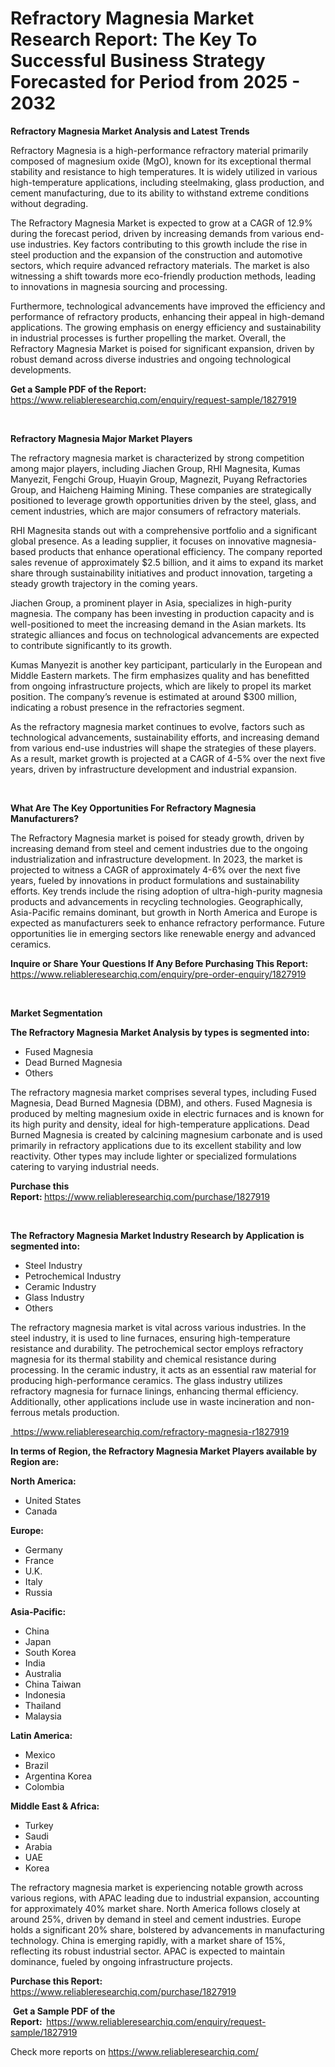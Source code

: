 <p><h1>Refractory Magnesia Market Research Report: The Key To Successful Business Strategy Forecasted for Period from 2025 - 2032</h1></p><p><strong>Refractory Magnesia Market Analysis and Latest Trends</strong></p>
<p><p>Refractory Magnesia is a high-performance refractory material primarily composed of magnesium oxide (MgO), known for its exceptional thermal stability and resistance to high temperatures. It is widely utilized in various high-temperature applications, including steelmaking, glass production, and cement manufacturing, due to its ability to withstand extreme conditions without degrading.</p><p>The Refractory Magnesia Market is expected to grow at a CAGR of 12.9% during the forecast period, driven by increasing demands from various end-use industries. Key factors contributing to this growth include the rise in steel production and the expansion of the construction and automotive sectors, which require advanced refractory materials. The market is also witnessing a shift towards more eco-friendly production methods, leading to innovations in magnesia sourcing and processing.</p><p>Furthermore, technological advancements have improved the efficiency and performance of refractory products, enhancing their appeal in high-demand applications. The growing emphasis on energy efficiency and sustainability in industrial processes is further propelling the market. Overall, the Refractory Magnesia Market is poised for significant expansion, driven by robust demand across diverse industries and ongoing technological developments.</p></p>
<p><strong>Get a Sample PDF of the Report:&nbsp;</strong> <a href="https://www.reliableresearchiq.com/enquiry/request-sample/1827919?utm_campaign=1870&utm_medium=2&utm_source=Github&utm_content=ia&utm_term=03022025&utm_id=refractory-magnesia">https://www.reliableresearchiq.com/enquiry/request-sample/1827919</a></p>
<p>&nbsp;</p>
<p><strong>Refractory Magnesia Major Market Players</strong></p>
<p><p>The refractory magnesia market is characterized by strong competition among major players, including Jiachen Group, RHI Magnesita, Kumas Manyezit, Fengchi Group, Huayin Group, Magnezit, Puyang Refractories Group, and Haicheng Haiming Mining. These companies are strategically positioned to leverage growth opportunities driven by the steel, glass, and cement industries, which are major consumers of refractory materials.</p><p>RHI Magnesita stands out with a comprehensive portfolio and a significant global presence. As a leading supplier, it focuses on innovative magnesia-based products that enhance operational efficiency. The company reported sales revenue of approximately $2.5 billion, and it aims to expand its market share through sustainability initiatives and product innovation, targeting a steady growth trajectory in the coming years.</p><p>Jiachen Group, a prominent player in Asia, specializes in high-purity magnesia. The company has been investing in production capacity and is well-positioned to meet the increasing demand in the Asian markets. Its strategic alliances and focus on technological advancements are expected to contribute significantly to its growth.</p><p>Kumas Manyezit is another key participant, particularly in the European and Middle Eastern markets. The firm emphasizes quality and has benefitted from ongoing infrastructure projects, which are likely to propel its market position. The company’s revenue is estimated at around $300 million, indicating a robust presence in the refractories segment.</p><p>As the refractory magnesia market continues to evolve, factors such as technological advancements, sustainability efforts, and increasing demand from various end-use industries will shape the strategies of these players. As a result, market growth is projected at a CAGR of 4-5% over the next five years, driven by infrastructure development and industrial expansion.</p></p>
<p>&nbsp;</p>
<p><strong>What Are The Key Opportunities For Refractory Magnesia Manufacturers?</strong></p>
<p><p>The Refractory Magnesia market is poised for steady growth, driven by increasing demand from steel and cement industries due to the ongoing industrialization and infrastructure development. In 2023, the market is projected to witness a CAGR of approximately 4-6% over the next five years, fueled by innovations in product formulations and sustainability efforts. Key trends include the rising adoption of ultra-high-purity magnesia products and advancements in recycling technologies. Geographically, Asia-Pacific remains dominant, but growth in North America and Europe is expected as manufacturers seek to enhance refractory performance. Future opportunities lie in emerging sectors like renewable energy and advanced ceramics.</p></p>
<p><strong>Inquire or Share Your Questions If Any Before Purchasing This Report:</strong> <a href="https://www.reliableresearchiq.com/enquiry/pre-order-enquiry/1827919?utm_campaign=1870&utm_medium=2&utm_source=Github&utm_content=ia&utm_term=03022025&utm_id=refractory-magnesia">https://www.reliableresearchiq.com/enquiry/pre-order-enquiry/1827919</a></p>
<p>&nbsp;</p>
<p><strong>Market Segmentation</strong></p>
<p><strong>The Refractory Magnesia Market Analysis by types is segmented into:</strong></p>
<p><ul><li>Fused Magnesia</li><li>Dead Burned Magnesia</li><li>Others</li></ul></p>
<p><p>The refractory magnesia market comprises several types, including Fused Magnesia, Dead Burned Magnesia (DBM), and others. Fused Magnesia is produced by melting magnesium oxide in electric furnaces and is known for its high purity and density, ideal for high-temperature applications. Dead Burned Magnesia is created by calcining magnesium carbonate and is used primarily in refractory applications due to its excellent stability and low reactivity. Other types may include lighter or specialized formulations catering to varying industrial needs.</p></p>
<p><strong>Purchase this Report:&nbsp;</strong><a href="https://www.reliableresearchiq.com/purchase/1827919?utm_campaign=1870&utm_medium=2&utm_source=Github&utm_content=ia&utm_term=03022025&utm_id=refractory-magnesia">https://www.reliableresearchiq.com/purchase/1827919</a></p>
<p>&nbsp;</p>
<p><strong>The Refractory Magnesia Market Industry Research by Application is segmented into:</strong></p>
<p><ul><li>Steel Industry</li><li>Petrochemical Industry</li><li>Ceramic Industry</li><li>Glass Industry</li><li>Others</li></ul></p>
<p><p>The refractory magnesia market is vital across various industries. In the steel industry, it is used to line furnaces, ensuring high-temperature resistance and durability. The petrochemical sector employs refractory magnesia for its thermal stability and chemical resistance during processing. In the ceramic industry, it acts as an essential raw material for producing high-performance ceramics. The glass industry utilizes refractory magnesia for furnace linings, enhancing thermal efficiency. Additionally, other applications include use in waste incineration and non-ferrous metals production.</p></p>
<p><a href="https://www.reliableresearchiq.com/refractory-magnesia-r1827919?utm_campaign=1870&utm_medium=2&utm_source=Github&utm_content=ia&utm_term=03022025&utm_id=refractory-magnesia">&nbsp;https://www.reliableresearchiq.com/refractory-magnesia-r1827919</a></p>
<p><strong>In terms of Region, the Refractory Magnesia Market Players available by Region are:</strong></p>
<p>
    <p> <strong> North America: </strong>
        <ul>
            <li>United States</li>
            <li>Canada</li>
        </ul>
        </p> 
    <p> <strong> Europe: </strong>
        <ul>
            <li>Germany</li>
            <li>France</li>
            <li>U.K.</li>
            <li>Italy</li>
            <li>Russia</li>
        </ul>
        </p> 
    <p> <strong> Asia-Pacific: </strong>
        <ul>
            <li>China</li>
            <li>Japan</li>
            <li>South Korea</li>
            <li>India</li>
            <li>Australia</li>
            <li>China Taiwan</li>
            <li>Indonesia</li>
            <li>Thailand</li>
            <li>Malaysia</li>
        </ul>
        </p> 
    <p> <strong> Latin America: </strong>
        <ul>
            <li>Mexico</li>
            <li>Brazil</li>
            <li>Argentina Korea</li>
            <li>Colombia</li>
        </ul>
        </p> 
    <p> <strong> Middle East & Africa: </strong>
        <ul>
            <li>Turkey</li>
            <li>Saudi</li>
            <li>Arabia</li>
            <li>UAE</li>
            <li>Korea</li>
        </ul>
    </p>
    </p>
<p><p>The refractory magnesia market is experiencing notable growth across various regions, with APAC leading due to industrial expansion, accounting for approximately 40% market share. North America follows closely at around 25%, driven by demand in steel and cement industries. Europe holds a significant 20% share, bolstered by advancements in manufacturing technology. China is emerging rapidly, with a market share of 15%, reflecting its robust industrial sector. APAC is expected to maintain dominance, fueled by ongoing infrastructure projects.</p></p>
<p><strong>Purchase this Report: </strong><a href="https://www.reliableresearchiq.com/purchase/1827919?utm_campaign=1870&utm_medium=2&utm_source=Github&utm_content=ia&utm_term=03022025&utm_id=refractory-magnesia">https://www.reliableresearchiq.com/purchase/1827919</a></p>
<p>&nbsp;<strong>Get a Sample PDF of the Report:&nbsp;&nbsp;</strong><a href="https://www.reliableresearchiq.com/enquiry/request-sample/1827919?utm_campaign=1870&utm_medium=2&utm_source=Github&utm_content=ia&utm_term=03022025&utm_id=refractory-magnesia">https://www.reliableresearchiq.com/enquiry/request-sample/1827919</a></p>
<p><strong></strong></p>
<p>Check more reports on <a href="https://www.reliableresearchiq.com/?utm_campaign=1870&utm_medium=2&utm_source=Github&utm_content=ia&utm_term=03022025&utm_id=refractory-magnesia">https://www.reliableresearchiq.com/</a></p>